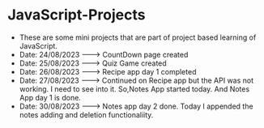 # JavaScript-Projects

- These are some mini projects that are part of project based learning of JavaScript.
- Date: 24/08/2023 ---> CountDown page created
- Date: 25/08/2023 ---> Quiz Game created
- Date: 26/08/2023 ---> Recipe app day 1 completed
- Date: 27/08/2023 ---> Continued on Recipe app but the API was not working. I need to see into it. So,Notes App started today. And Notes App day 1 is done.
- Date: 30/08/2023 ---> Notes app day 2 done. Today I appended the notes adding and deletion functionaliity.

